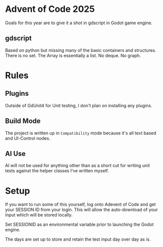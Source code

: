# Advent of Code 2025

Goals for this year are to give it a shot in gdscript in Godot game engine.

## gdscript
Based on python but missing many of the basic containers and structures.
There is no set.  The Array is essentially a list.  No deque.  No graph.

# Rules

## Plugins
Outside of GdUnit4 for Unit testing, I don't plan on installing any plugins.

## Build Mode
The project is written up in `Compatibility` mode because it's all text
based and UI-Control nodes.  

## AI Use
AI will not be used for anything other than as a short cut for writing unit tests
against the helper classes I've written myself.


# Setup
If you want to run some of this yourself, log onto Adevent of Code and get your SESSION ID
from your login.  This will allow the auto-download of your input which will be stored locally.

Set SESSIONID as an environmental variable prior to launching the Godot engine.


The days are set up to store and retain the test input day over day as is.
